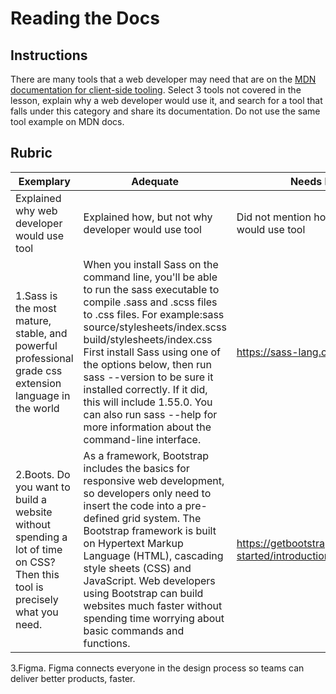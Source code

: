 # Reading the Docs

## Instructions

There are many tools that a web developer may need that are on the [MDN documentation for client-side tooling](https://developer.mozilla.org/docs/Learn/Tools_and_testing/Understanding_client-side_tools/Overview). Select 3 tools not covered in the lesson, explain why a web developer would use it, and search for a tool that falls under this category and share its documentation. Do not use the same tool example on MDN docs.

## Rubric

Exemplary | Adequate | Needs Improvement
--- | --- | -- |
|Explained why web developer would use tool | Explained how, but not why developer would use tool | Did not mention how or why a developer would use tool |
1.Sass is the most mature, stable, and powerful professional grade css extension language in the world	| When you install Sass on the command line, you'll be able to run the sass executable to compile .sass and .scss files to .css files. For example:sass source/stylesheets/index.scss build/stylesheets/index.css First install Sass using one of the options below, then run sass --version to be sure it installed correctly. If it did, this will include 1.55.0. You can also run sass --help for more information about the command-line interface.| https://sass-lang.com/documentation/  
2.Boots. Do you want to build a website without spending a lot of time on CSS? Then this tool is precisely what you need. |As a framework, Bootstrap includes the basics for responsive web development, so developers only need to insert the code into a pre-defined grid system. The Bootstrap framework is built on Hypertext Markup Language (HTML), cascading style sheets (CSS) and JavaScript. Web developers using Bootstrap can build websites much faster without spending time worrying about basic commands and functions. | https://getbootstrap.com/docs/5.2/getting-started/introduction/ 
3.Figma. Figma connects everyone in the design process so teams can deliver better products, faster.


